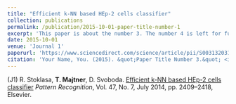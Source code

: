 ```yaml
---
title: "Efficient k-NN based HEp-2 cells classifier"
collection: publications
permalink: /publication/2015-10-01-paper-title-number-1
excerpt: 'This paper is about the number 3. The number 4 is left for future work.'
date: 2015-10-01
venue: 'Journal 1'
paperurl: 'https://www.sciencedirect.com/science/article/pii/S0031320313003932/ '
citation: 'Your Name, You. (2015). &quot;Paper Title Number 3.&quot; <i>Journal 1</i>. 1(3).'
---
```


(J1) R. Stoklasa, <b>T. Majtner</b>, D. Svoboda. [Efficient k-NN based HEp-2 cells classifier](https://www.sciencedirect.com/science/article/pii/S0031320313003932/) <i>Pattern Recognition</i>, Vol. 47, No. 7, July 2014, pp. 2409–2418, Elsevier.
